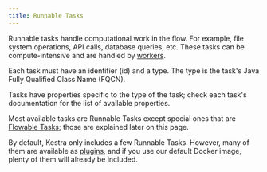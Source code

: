 ```yaml
---
title: Runnable Tasks
---
```


Runnable tasks handle computational work in the flow. For example, file system operations, API calls, database queries, etc. These tasks can be compute-intensive and are handled by [workers](worker.md).

Each task must have an identifier (id) and a type. The type is the task's Java Fully Qualified Class Name (FQCN).

Tasks have properties specific to the type of the task; check each task's documentation for the list of available properties.

Most available tasks are Runnable Tasks except special ones that are [Flowable Tasks](flowable-tasks.md); those are explained later on this page.

By default, Kestra only includes a few Runnable Tasks. However, many of them are available as [plugins](../../plugins/index.md), and if you use our default Docker image, plenty of them will already be included.